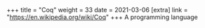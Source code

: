 +++
title = "Coq"
weight = 33
date = 2021-03-06
[extra]
link = "https://en.wikipedia.org/wiki/Coq"
+++
A programming language

